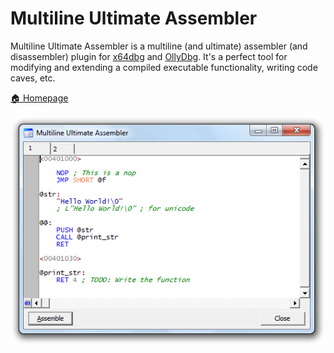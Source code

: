 # Multiline Ultimate Assembler

Multiline Ultimate Assembler is a multiline (and ultimate) assembler (and
disassembler) plugin for [x64dbg](https://x64dbg.com/) and
[OllyDbg](http://www.ollydbg.de/). It's a perfect tool for modifying and
extending a compiled executable functionality, writing code caves, etc.

[🏠 Homepage](https://ramensoftware.com/multimate-assembler)

![Screenshot](screenshot.png)
